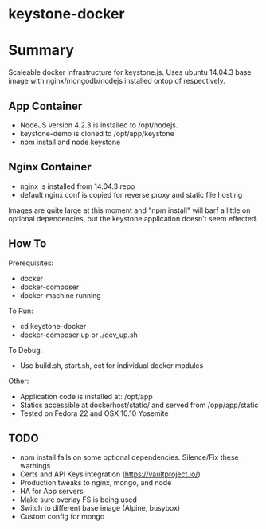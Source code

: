 keystone-docker
=======
# Summary
Scaleable docker infrastructure for keystone.js. Uses ubuntu 14.04.3 base image with nginx/mongodb/nodejs installed ontop of respectively.

## App Container
* NodeJS version 4.2.3 is installed to /opt/nodejs. 
* keystone-demo is cloned to /opt/app/keystone
* npm install and node keystone

## Nginx Container
* nginx is installed from 14.04.3 repo
* default nginx conf is copied for reverse proxy and static file hosting

 Images are quite large at this moment and "npm install" will barf a little on optional dependencies, but the keystone application doesn't seem effected.

## How To
Prerequisites:
* docker
* docker-composer
* docker-machine running

To Run:
* cd keystone-docker
* docker-composer up or ./dev_up.sh

To Debug:
* Use build.sh, start.sh, ect for individual docker modules

Other:
* Application code is installed at: /opt/app
* Statics accessible at dockerhost/static/ and served from /opp/app/static
* Tested on Fedora 22 and OSX 10.10 Yosemite
## TODO
* npm install fails on some optional dependencies. Silence/Fix these warnings
* Certs and API Keys integration (https://vaultproject.io/)
* Production tweaks to nginx, mongo, and node
* HA for App servers
* Make sure overlay FS is being used
* Switch to different base image (Alpine, busybox)
* Custom config for mongo
